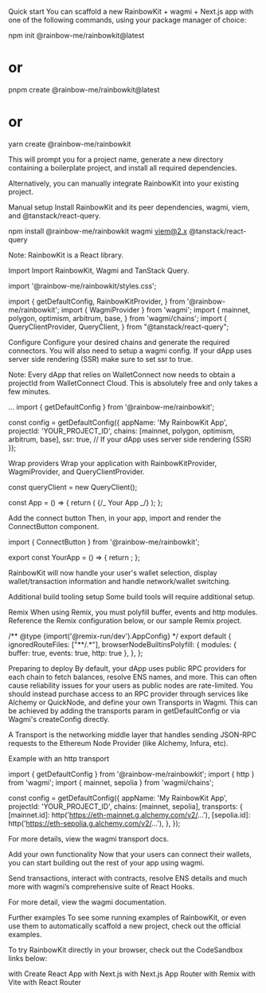 Quick start
You can scaffold a new RainbowKit + wagmi + Next.js app with one of the following commands, using your package manager of choice:

npm init @rainbow-me/rainbowkit@latest

# or

pnpm create @rainbow-me/rainbowkit@latest

# or

yarn create @rainbow-me/rainbowkit

This will prompt you for a project name, generate a new directory containing a boilerplate project, and install all required dependencies.

Alternatively, you can manually integrate RainbowKit into your existing project.

Manual setup
Install RainbowKit and its peer dependencies, wagmi, viem, and @tanstack/react-query.

npm install @rainbow-me/rainbowkit wagmi viem@2.x @tanstack/react-query

Note: RainbowKit is a React library.

Import
Import RainbowKit, Wagmi and TanStack Query.

import '@rainbow-me/rainbowkit/styles.css';

import {
getDefaultConfig,
RainbowKitProvider,
} from '@rainbow-me/rainbowkit';
import { WagmiProvider } from 'wagmi';
import {
mainnet,
polygon,
optimism,
arbitrum,
base,
} from 'wagmi/chains';
import {
QueryClientProvider,
QueryClient,
} from "@tanstack/react-query";

Configure
Configure your desired chains and generate the required connectors. You will also need to setup a wagmi config. If your dApp uses server side rendering (SSR) make sure to set ssr to true.

Note: Every dApp that relies on WalletConnect now needs to obtain a projectId from WalletConnect Cloud. This is absolutely free and only takes a few minutes.

...
import { getDefaultConfig } from '@rainbow-me/rainbowkit';

const config = getDefaultConfig({
appName: 'My RainbowKit App',
projectId: 'YOUR_PROJECT_ID',
chains: [mainnet, polygon, optimism, arbitrum, base],
ssr: true, // If your dApp uses server side rendering (SSR)
});

Wrap providers
Wrap your application with RainbowKitProvider, WagmiProvider, and QueryClientProvider.

const queryClient = new QueryClient();

const App = () => {
return (
<WagmiProvider config={config}>
<QueryClientProvider client={queryClient}>
<RainbowKitProvider>
{/_ Your App _/}
</RainbowKitProvider>
</QueryClientProvider>
</WagmiProvider>
);
};

Add the connect button
Then, in your app, import and render the ConnectButton component.

import { ConnectButton } from '@rainbow-me/rainbowkit';

export const YourApp = () => {
return <ConnectButton />;
};

RainbowKit will now handle your user's wallet selection, display wallet/transaction information and handle network/wallet switching.

Additional build tooling setup
Some build tools will require additional setup.

Remix
When using Remix, you must polyfill buffer, events and http modules. Reference the Remix configuration below, or our sample Remix project.

/** @type {import('@remix-run/dev').AppConfig} \*/
export default {
ignoredRouteFiles: ["**/.\*"],
browserNodeBuiltinsPolyfill: {
modules: { buffer: true, events: true, http: true },
},
};

Preparing to deploy
By default, your dApp uses public RPC providers for each chain to fetch balances, resolve ENS names, and more. This can often cause reliability issues for your users as public nodes are rate-limited. You should instead purchase access to an RPC provider through services like Alchemy or QuickNode, and define your own Transports in Wagmi. This can be achieved by adding the transports param in getDefaultConfig or via Wagmi's createConfig directly.

A Transport is the networking middle layer that handles sending JSON-RPC requests to the Ethereum Node Provider (like Alchemy, Infura, etc).

Example with an http transport

import { getDefaultConfig } from '@rainbow-me/rainbowkit';
import { http } from 'wagmi';
import { mainnet, sepolia } from 'wagmi/chains';

const config = getDefaultConfig({
appName: 'My RainbowKit App',
projectId: 'YOUR_PROJECT_ID',
chains: [mainnet, sepolia],
transports: {
[mainnet.id]: http('https://eth-mainnet.g.alchemy.com/v2/...'),
[sepolia.id]: http('https://eth-sepolia.g.alchemy.com/v2/...'),
},
});

For more details, view the wagmi transport docs.

Add your own functionality
Now that your users can connect their wallets, you can start building out the rest of your app using wagmi.

Send transactions, interact with contracts, resolve ENS details and much more with wagmi’s comprehensive suite of React Hooks.

For more detail, view the wagmi documentation.

Further examples
To see some running examples of RainbowKit, or even use them to automatically scaffold a new project, check out the official examples.

To try RainbowKit directly in your browser, check out the CodeSandbox links below:

with Create React App
with Next.js
with Next.js App Router
with Remix
with Vite
with React Router
